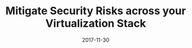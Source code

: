 ---
title: "Mitigate Security Risks across your Virtualization Stack"
date: "2017-11-30"
expiryDate: "2017-11-30"

event_start_date: "2017-11-30"
event_end_date: "2017-11-30"
event_start_time: "02:00 PM"
event_end_time: "03:00 PM"
event_location: "Online"
event_link: "https://www.redhat.com/en/events/mitigate-security-risks-across-your-virtualization-stack?sc_cid=701f2000000tjpiAAA"

event_type: "Webinar"
event_technology: "Security"
---